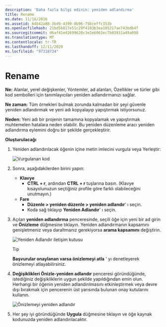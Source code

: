 ```yaml
---
description: 'Daha fazla bilgi edinin: yeniden adlandırma'
title: Rename
ms.date: 11/16/2016
ms.assetid: 64b42a88-3bd9-4399-8b96-75bceffc353b
ms.openlocfilehash: 21bd5b817e51c29f4103b3ea105217ae743bdb4f
ms.sourcegitcommit: d6af41e42699628c3e2e6063ec7b03931a49a098
ms.translationtype: MT
ms.contentlocale: tr-TR
ms.lasthandoff: 12/11/2020
ms.locfileid: "97318734"
---
```

# <a name="rename"></a>Rename

**Ne:** Alanlar, yerel değişkenler, Yöntemler, ad alanları, Özellikler ve türler gibi kod sembolleri için tanımlayıcıları yeniden adlandırmanızı sağlar.

**Ne zaman:** Tüm örnekleri bulmak zorunda kalmadan bir şeyi güvenle yeniden adlandırmak ve yeni adı kopyalayıp yapıştırmak istiyorsunuz.

**Neden:** Yeni adı bir projenin tamamına kopyalamak ve yapıştırmak muhtemelen hatalara neden olabilir.  Bu yeniden düzenleme aracı yeniden adlandırma eylemini doğru bir şekilde gerçekleştirir.

**Oluşturulacağı**

1. Yeniden adlandırılacak öğenin içine metin imlecini vurgula veya Yerleştir:

   ![Vurgulanan kod](images/rename_highlight.png)

1. Sonra, aşağıdakilerden birini yapın:
   * **Klavye**
     * **CTRL + r**, ardından **CTRL + r** tuşlarına basın.  (Klavye kısayolunuzun seçtiğiniz profile göre farklı olabileceğini unutmayın.)
   * **Fare**
     * **Düzenle > yeniden düzenle > yeniden adlandır**' ı seçin.
     * Koda sağ tıklayıp **Yeniden Adlandır**' ı seçin.

1. Açılan **yeniden adlandırma** penceresinde, seçili öğe için yeni bir ad girin ve **Önizleme** düğmesine tıklayın.  Yeniden adlandırmanın kapsamını genişletmeniz veya daraltmanız gerekiyorsa **arama kapsamını** değiştirin.

   ![Yeniden Adlandır iletişim kutusu](images/rename_dialog.png)

   > [!TIP]
   > **Başvurular onaylanan varsa önizlemeyi atla** ' yı denetleyerek önizlemeyi atlayabilirsiniz.

1. **Değişiklikleri Önizle-yeniden adlandır** penceresi göründüğünde, istediğiniz değişikliklerin uygun şekilde yapıldığından emin olun.  Herhangi bir öğenin yeniden adlandırılmasını etkinleştirmek veya devre dışı bırakmak için pencerenin üst yarısında bulunan onay kutularını kullanın.

   ![Önizlemeyi yeniden adlandır](images/rename_preview.png)

1. Her şey iyi göründüğünde **Uygula** düğmesine tıklayın ve öğe kaynak kodunuzda yeniden adlandırılacaktır.

